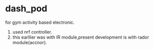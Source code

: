 # dash_pod
for gym activity  based electronic.
1) used nrf controller.
2) this earllier was with IR module,present development is with rador module(accnor).
   
   
